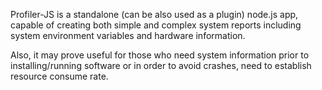 Profiler-JS is a standalone (can be also used as a plugin) node.js app, capable of creating both simple and complex system reports including system environment variables and hardware information.

Also, it may prove useful for those who need system information prior to installing/running software or in order to avoid crashes, need to establish resource consume rate.